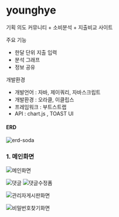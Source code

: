 # younghye
기획 의도
커뮤니티 + 소비분석 + 지출비교 사이트

주요 기능
- 한달 단위 지출 입력
- 분석 그래프
- 정보 공유


개발환경
- 개발언어 : 자바, 제이쿼리, 자바스크립트
- 개발환경 : 오라클, 이클립스
- 프레임워크 : 부트스트랩
- API : chart.js , TOAST UI

#### ERD
![erd-soda](https://user-images.githubusercontent.com/68366765/93426773-9a721600-f8f7-11ea-84dc-d81ed8c7ebb7.PNG)

### 1. 메인화면
![메인화면](https://user-images.githubusercontent.com/68366765/93426911-de651b00-f8f7-11ea-9714-caec611f8798.PNG)



![댓글](https://user-images.githubusercontent.com/68366765/93427073-284e0100-f8f8-11ea-889d-f757a2c124a9.PNG)
![댓글수정폼](https://user-images.githubusercontent.com/68366765/93427077-2ab05b00-f8f8-11ea-8a8b-63afe693f9fc.PNG)


![관리자게시판화면](https://user-images.githubusercontent.com/68366765/93427167-58959f80-f8f8-11ea-8d7e-f17df02fbd66.PNG)

![비밀번호찾기화면](https://user-images.githubusercontent.com/68366765/93430571-d7d9a200-f8fd-11ea-8171-e6194512af9b.PNG)



